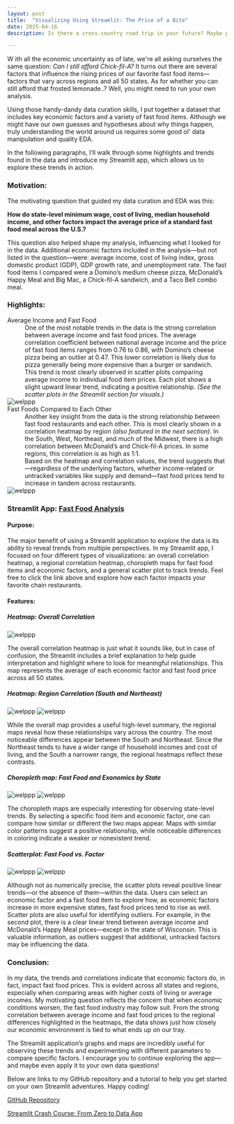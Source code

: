 ```yaml
---
layout: post
title:  "Visualizing Using Streamlit: The Price of a Bite"
date: 2025-04-16
description: Is there a cross-country road trip in your future? Maybe pack a lunch. This blog tackles key insights relating to how economic factors like minimum wage, cost of living, and household income influence the price of a standard meal. Look for the interactive Streamlit app for deeper exploration, and unpack what fast food prices reveal about broader regional economics.

---
```

<p class="intro"><span class="dropcap">W</span>
ith all the economic uncertainty as of late, we're all asking ourselves the same question: <i>Can I still afford Chick-fil-A?</i> It turns out there are several factors that influence the rising prices of our favorite fast food items—factors that vary across regions and all 50 states. As for whether you can still afford that frosted lemonade..? Well, you might need to run your own analysis.</p>

<p>
Using those handy-dandy data curation skills, I put together a dataset that includes key economic factors and a variety of fast food items. Although we might have our own guesses and hypotheses about why things happen, truly understanding the world around us requires some good ol' data manipulation and quality EDA.

In the following paragraphs, I’ll walk through some highlights and trends found in the data and introduce my Streamlit app, which allows us to explore these trends in action.
 </p>

### Motivation:
The motivating question that guided my data curation and EDA was this:

<b>How do state-level minimum wage, cost of living, median household income, and other factors impact the average price of a standard fast food meal across the U.S.?</b>

This question also helped shape my analysis, influencing what I looked for in the data. Additional economic factors included in the analysis—but not listed in the question—were: average income, cost of living index, gross domestic product (GDP), GDP growth rate, and unemployment rate. The fast food items I compared were a Domino’s medium cheese pizza, McDonald’s Happy Meal and Big Mac, a Chick-fil-A sandwich, and a Taco Bell combo meal.

### Highlights:

<dl>
<dt>Average Income and Fast Food</dt>
<dd>One of the most notable trends in the data is the strong correlation between average income and fast food prices. The average correlation coefficient between national average income and the price of fast food items ranges from 0.76 to 0.86, with Domino’s cheese pizza being an outlier at 0.47. This lower correlation is likely due to pizza generally being more expensive than a burger or sandwich.</dd>
<dd>This trend is most clearly observed in scatter plots comparing average income to individual food item prices. Each plot shows a slight upward linear trend, indicating a positive relationship. <i>(See the scatter plots in the Streamlit section for visuals.)</i>
</dd>
<img src="{{site.url}}/{{site.baseurl}}/assets/img/kid_with_fries.jpg" alt="welppp"/>


<dt>Fast Foods Compared to Each Other</dt>
<dd>Another key insight from the data is the strong relationship between fast food restaurants and each other. This is most clearly shown in a correlation heatmap by region <i>(also featured in the next section)</i>. In the South, West, Northeast, and much of the Midwest, there is a high correlation between McDonald’s and Chick-fil-A prices. In some regions, this correlation is as high as 1:1.</dd>
<dd>Based on the heatmap and correlation values, the trend suggests that—regardless of the underlying factors, whether income-related or untracked variables like supply and demand—fast food prices tend to increase in tandem across restaurants.</dd>
<img src="{{site.url}}/{{site.baseurl}}/assets/img/restaurants.jpg" alt="welppp"/>
</dl>


### Streamlit App: <a href="https://fast-food-analysis.streamlit.app/" target="_blank">Fast Food Analysis</a>

#### Purpose:
The major benefit of using a Streamlit application to explore the data is its ability to reveal trends from multiple perspectives. In my Streamlit app, I focused on four different types of visualizations: an overall correlation heatmap, a regional correlation heatmap, choropleth maps for fast food items and economic factors, and a general scatter plot to track trends. Feel free to click the link above and explore how each factor impacts your favorite chain restaurants.

#### Features:

##### Heatmap: Overall Correlation
<img src="{{site.url}}/{{site.baseurl}}/assets/img/correlation_between_economic_factors_and_restaurant_prices.png" alt="welppp"/>

The overall correlation heatmap is just what it sounds like, but in case of confusion, the Streamlit includes a brief explanation to help guide interpretation and highlight where to look for meaningful relationships. This map represents the average of each economic factor and fast food price across all 50 states.

##### Heatmap: Region Correlation (South and Northeast)
<img src="{{site.url}}/{{site.baseurl}}/assets/img/heatmap_region_south.jpg" alt="welppp"/>
<img src="{{site.url}}/{{site.baseurl}}/assets/img/heatmap_region_northeast.jpg" alt="welppp"/>

While the overall map provides a useful high-level summary, the regional maps reveal how these relationships vary across the country. The most noticeable differences appear between the South and Northeast. Since the Northeast tends to have a wider range of household incomes and cost of living, and the South a narrower range, the regional heatmaps reflect these contrasts.

##### Choropleth map: Fast Food and Exonomics by State
<img src="{{site.url}}/{{site.baseurl}}/assets/img/chloropeth_food.jpg" alt="welppp"/>
<img src="{{site.url}}/{{site.baseurl}}/assets/img/chloropeth_factor.jpg" alt="welppp"/>

The choropleth maps are especially interesting for observing state-level trends. By selecting a specific food item and economic factor, one can compare how similar or different the two maps appear. Maps with similar color patterns suggest a positive relationship, while noticeable differences in coloring indicate a weaker or nonexistent trend.


##### Scatterplot: Fast Food vs. Factor
<img src="{{site.url}}/{{site.baseurl}}/assets/img/scatter_plot.jpg" alt="welppp"/>
<img src="{{site.url}}/{{site.baseurl}}/assets/img/scatter_plot_wisconsin.jpg" alt="welppp"/>


Although not as numerically precise, the scatter plots reveal positive linear trends—or the absence of them—within the data. Users can select an economic factor and a fast food item to explore how, as economic factors increase in more expensive states, fast food prices tend to rise as well. Scatter plots are also useful for identifying outliers. For example, in the second plot, there is a clear linear trend between average income and McDonald’s Happy Meal prices—except in the state of Wisconsin. This is valuable information, as outliers suggest that additional, untracked factors may be influencing the data.

### Conclusion:
In my data, the trends and correlations indicate that economic factors do, in fact, impact fast food prices. This is evident across all states and regions, especially when comparing areas with higher costs of living or average incomes. My motivating question reflects the concern that when economic conditions worsen, the fast food industry may follow suit. From the strong correlation between average income and fast food prices to the regional differences highlighted in the heatmaps, the data shows just how closely our economic environment is tied to what ends up on our tray.

The Streamlit application’s graphs and maps are incredibly useful for observing these trends and experimenting with different parameters to compare specific factors. I encourage you to continue exploring the app—and maybe even apply it to your own data questions!

Below are links to my GitHub repository and a tutorial to help you get started on your own Streamlit adventures. Happy coding!

<a href="https://github.com/gbean4/blog3_streamlit.git" target="_blank">GitHub Repository</a>

<a href="https://www.youtube.com/watch?v=d7fnzDQ5qM8" target="_blank">Streamlit Crash Course: From Zero to Data App</a>
